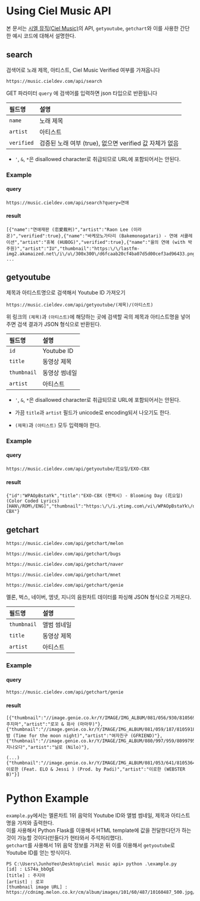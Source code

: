 # Using Ciel Music API
본 문서는 [시엘 뮤직(Ciel Music)](https://music.cieldev.com/)의 API, `getyoutube`, `getchart`와 이를 사용한 간단한 예시 코드에 대해서 설명한다.


## search
검색어로 노래 제목, 아티스트, Ciel Music Verified 여부를 가져옵니다
```
https://music.cieldev.com/api/search
```
GET 파라미터 `query` 에 검색어를 입력하면 json 타입으로 반환됩니다

| 필드명 | 설명 |
| :------------- | :------------- |
| `name` | 노래 제목 |
| `artist` | 아티스트 |
| `verified` | 검증된 노래 여부 (true), 없으면 verified 값 자체가 없음 |


- `'`, `&`, `*`은 disallowed character로 취급되므로 URL에 포함되어서는 안된다.


### Example

#### query
```
https://music.cieldev.com/api/search?query=연애
```

#### result
```
[{"name":"연애재판 (恋愛裁判)","artist":"Raon Lee (이라온)","verified":true},{"name":"바케모노가타리 (Bakemonogatari) - 연애 서큘레이션","artist":"휴복 (HUBOG)","verified":true},{"name":"을의 연애 (with 박주원)","artist":"IU","thumbnail":"https:\/\/lastfm-img2.akamaized.net\/i\/u\/300x300\/d6fcaab20cf4ba07d5d00cef3ad96433.png"}, ...
```

## getyoutube
제목과 아티스트명으로 검색해서 Youtube ID 가져오기 
```
https://music.cieldev.com/api/getyoutube/(제목)/(아티스트)
```
위 링크의 `(제목)`과 `(아티스트)`에 해당하는 곳에 검색할 곡의 제목과 아티스트명을 넣어주면 검색 결과가 JSON 형식으로 반환된다.

| 필드명 | 설명 |
| :------------- | :------------- |
| `id` | Youtube ID |
| `title` | 동영상 제목 |
| `thumbnail` | 동영상 썸네일 |
| `artist` | 아티스트 |

- `'`, `&`, `*`은 disallowed character로 취급되므로 URL에 포함되어서는 안된다.

- 가끔 `title`과 `artist` 필드가 unicode로 encoding되서 나오기도 한다.

- `(제목)`과 `(아티스트)` 모두 입력해야 한다.

### Example

#### query
```
https://music.cieldev.com/api/getyoutube/花요일/EXO-CBX
```

#### result
```
{"id":"WPAOpBstaYk","title":"EXO-CBX (첸백시) - Blooming Day (花요일) (Color Coded Lyrics) [HAN\/ROM\/ENG]","thumbnail":"https:\/\/i.ytimg.com\/vi\/WPAOpBstaYk\/default.jpg","artist":"EXO-CBX"}
```

## getchart
```
https://music.cieldev.com/api/getchart/melon
```
```
https://music.cieldev.com/api/getchart/bugs
```
```
https://music.cieldev.com/api/getchart/naver
```
```
https://music.cieldev.com/api/getchart/mnet
```
```
https://music.cieldev.com/api/getchart/genie
```
멜론, 벅스, 네이버, 엠넷, 지니의 음원차트 데이터를 파싱해 JSON 형식으로 가져온다.

| 필드명 | 설명 |
| :------------- | :------------- |
| `thumbnail` | 앨범 썸네일 |
| `title` | 동영상 제목 |
| `artist` | 아티스트 |

### Example

#### query
```
https://music.cieldev.com/api/getchart/genie
```

#### result
```
[{"thumbnail":"//image.genie.co.kr/Y/IMAGE/IMG_ALBUM/081/056/930/81056930_1524214278122_1_140x140.JPG","title":" 주지마","artist":"로꼬 & 화사 (마마무)"},{"thumbnail":"//image.genie.co.kr/Y/IMAGE/IMG_ALBUM/081/059/187/81059187_1525072803622_1_140x140.JPG","title":" 밤 (Time for the moon night)","artist":"여자친구 (GFRIEND)"},{"thumbnail":"//image.genie.co.kr/Y/IMAGE/IMG_ALBUM/080/997/959/80997959_1509347822288_1_140x140.JPG","title":" 지나오다","artist":"닐로 (Nilo)"},

(...)
{"thumbnail":"//image.genie.co.kr/Y/IMAGE/IMG_ALBUM/081/053/641/81053641_1523613436076_1_140x140.JPG","title":" 이로한 (Feat. ELO & Jessi ) (Prod. by Padi)","artist":"이로한 (WEBSTER B)"}]
```

# Python Example
`example.py`에서는 멜론차트 1위 음악의 Youtube ID와 앨범 썸네일, 제목과 아티스트명을 가져와 출력한다.<br>
이를 사용해서 Python Flask를 이용해서 HTML template에 값을 전달한다던가 하는 것이 가능할 것이다(만들다가 현타와서 주석처리했다).<br>
`getchart`를 사용해서 1위 음악 정보를 가져온 뒤 이를 이용해서 `getyoutube`로 Youtube ID를 얻는 방식이다.
```
PS C:\Users\JunhoYeo\Desktop\ciel music api> python .\example.py
[id] : LS74a_bbOgE
[title] : 주지마
[artist] : 로꼬
[thumbnail image URL] : https://cdnimg.melon.co.kr/cm/album/images/101/60/487/10160487_500.jpg/melon/resize/120/quality/80/optimize
```
